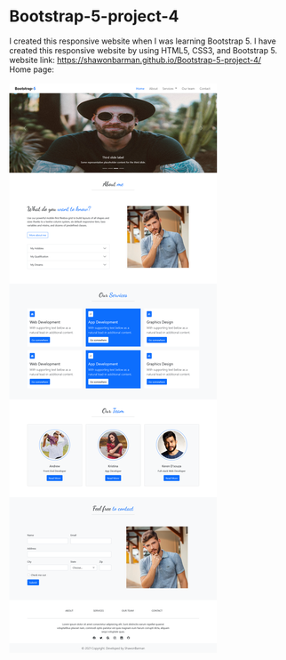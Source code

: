 # Bootstrap-5-project-4
I created this responsive website when I was learning Bootstrap 5. I have created this responsive website by using HTML5, CSS3, and Bootstrap 5.
<br>
website link: https://shawonbarman.github.io/Bootstrap-5-project-4/
<br>
Home page:
<br>
<br>
<img src="https://github.com/ShawonBarman/Bootstrap-5-project-4/blob/main/project_demo.png">
